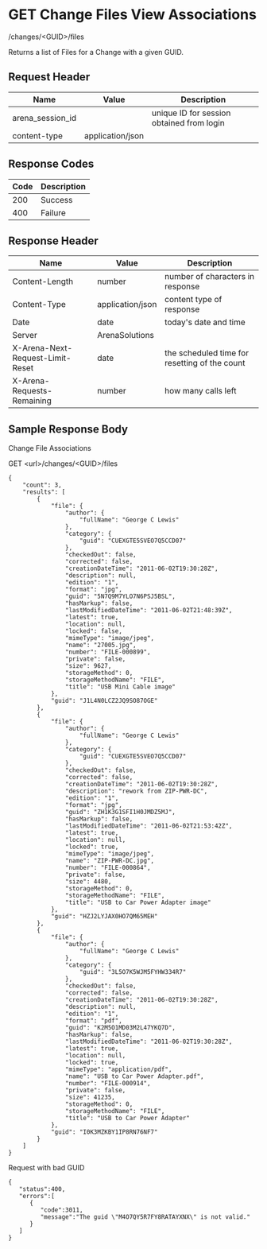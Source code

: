 # GET Change Files View Associations


/changes/&lt;GUID&gt;/files

Returns a list of Files for a Change with a given GUID. 

## Request Header

| Name | Value | Description |
|  --- |  --- |  --- | 
| arena_session_id |   | unique ID for session obtained from login |
| content\-type | application/json |   |

## Response Codes

| Code | Description |
|  --- |  --- | 
| 200 | Success |
| 400 | Failure |

## Response Header

| Name | Value | Description |
|  --- |  --- |  --- | 
| Content\-Length | number | number of characters in response |
| Content\-Type | application/json | content type of response |
| Date | date | today's date and time |
| Server | ArenaSolutions |   |
| X\-Arena\-Next\-Request\-Limit\-Reset  | date | the scheduled time for resetting of the count |
| X\-Arena\-Requests\-Remaining  | number | how many calls left |

## Sample Response Body
Change File  Associations

 

GET &lt;url&gt;/changes/&lt;GUID&gt;/files

```
{
    "count": 3,
    "results": [
        {
            "file": {
                "author": {
                    "fullName": "George C Lewis"
                },
                "category": {
                    "guid": "CUEXGTE5SVEO7Q5CCD07"
                },
                "checkedOut": false,
                "corrected": false,
                "creationDateTime": "2011-06-02T19:30:28Z",
                "description": null,
                "edition": "1",
                "format": "jpg",
                "guid": "5N7Q9M7YLO7N6PSJ5BSL",
                "hasMarkup": false,
                "lastModifiedDateTime": "2011-06-02T21:48:39Z",
                "latest": true,
                "location": null,
                "locked": false,
                "mimeType": "image/jpeg",
                "name": "27005.jpg",
                "number": "FILE-000899",
                "private": false,
                "size": 9627,
                "storageMethod": 0,
                "storageMethodName": "FILE",
                "title": "USB Mini Cable image"
            },
            "guid": "J1L4N0LCZ2JQ9SO87OGE"
        },
        {
            "file": {
                "author": {
                    "fullName": "George C Lewis"
                },
                "category": {
                    "guid": "CUEXGTE5SVEO7Q5CCD07"
                },
                "checkedOut": false,
                "corrected": false,
                "creationDateTime": "2011-06-02T19:30:28Z",
                "description": "rework from ZIP-PWR-DC",
                "edition": "1",
                "format": "jpg",
                "guid": "ZH1K3G1SFI1H0JMDZ5MJ",
                "hasMarkup": false,
                "lastModifiedDateTime": "2011-06-02T21:53:42Z",
                "latest": true,
                "location": null,
                "locked": true,
                "mimeType": "image/jpeg",
                "name": "ZIP-PWR-DC.jpg",
                "number": "FILE-000864",
                "private": false,
                "size": 4480,
                "storageMethod": 0,
                "storageMethodName": "FILE",
                "title": "USB to Car Power Adapter image"
            },
            "guid": "HZJ2LYJAX0HO7QM65MEH"
        },
        {
            "file": {
                "author": {
                    "fullName": "George C Lewis"
                },
                "category": {
                    "guid": "3L5O7K5WJM5FYHW334R7"
                },
                "checkedOut": false,
                "corrected": false,
                "creationDateTime": "2011-06-02T19:30:28Z",
                "description": null,
                "edition": "1",
                "format": "pdf",
                "guid": "K2M5O1MD03M2L47YKQ7D",
                "hasMarkup": false,
                "lastModifiedDateTime": "2011-06-02T19:30:28Z",
                "latest": true,
                "location": null,
                "locked": true,
                "mimeType": "application/pdf",
                "name": "USB to Car Power Adapter.pdf",
                "number": "FILE-000914",
                "private": false,
                "size": 41235,
                "storageMethod": 0,
                "storageMethodName": "FILE",
                "title": "USB to Car Power Adapter"
            },
            "guid": "I0K3MZKBY1IP8RN76NF7"
        }
    ]
}
```
Request with bad GUID

```
{  
   "status":400,
   "errors":[  
      {  
         "code":3011,
         "message":"The guid \"M4O7QY5R7FY8RATAYXNX\" is not valid."
      }
   ]
}
```

